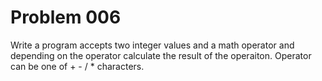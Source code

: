 # Problem 006
Write a program accepts two integer values and a math operator
and depending on the operator calculate the result of the operaiton.
Operator can be one of + - / * characters.